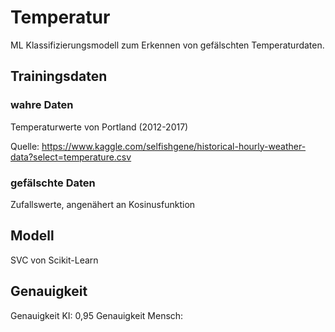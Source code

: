 # Temperatur
ML Klassifizierungsmodell zum Erkennen von gefälschten Temperaturdaten.

## Trainingsdaten
### wahre Daten
Temperaturwerte von Portland (2012-2017)

Quelle: https://www.kaggle.com/selfishgene/historical-hourly-weather-data?select=temperature.csv
### gefälschte Daten
Zufallswerte, angenähert an Kosinusfunktion

## Modell
SVC von Scikit-Learn

## Genauigkeit
Genauigkeit KI: 0,95
Genauigkeit Mensch: <link>
